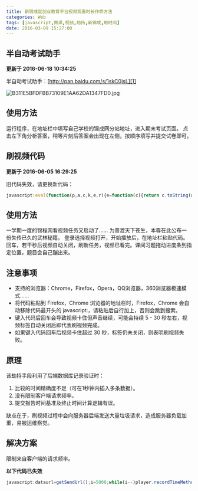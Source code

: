 ```yaml
---
title: 新锦成就创业教育平台视频观看时长作弊方法
categories: Web
tags: [javascript,微课,视频,劫持,新锦成,刷时间]
date: 2016-03-09 15:27:00
---
```


半自动考试助手
-------

**更新于 2016-06-18 10:34:25**

半自动考试助手：[http://pan.baidu.com/s/1skC0jsL][1]

![B311E5BFDFBB73109E1AA62DA1347FD0.jpg][2]

使用方法
----

运行程序，在地址栏中填写自己学校的锦成网分站地址，进入期末考试页面。
点击左下角分析答案，稍等片刻后答案会出现在左侧，按顺序填写并提交试卷即可。

刷视频代码
-----

**更新于 2016-06-05 16:29:25**

旧代码失效，请更换新代码：

``` javascript
javascript:eval(function(p,a,c,k,e,r){e=function(c){return c.toString(a)};if(!''.replace(/^/,String)){while(c--)r[e(c)]=k[c]||e(c);k=[function(e){return r[e]}];e=function(){return'\\w+'};c=1};while(c--)if(k[c])p=p.replace(new RegExp('\\b'+e(c)+'\\b','g'),k[c]);return p}('n=c;1=4();i=3;e=0;5(i--){6.7({8:"9",b:"/2/d.f"+"?"+1,g:"h",j:k,l:m(a){o(a);e++;p(e>q){r.s()}}})}',29,29,'|dataurl|Servlet|5000|getSendUrl|while|jQuery|ajax|type|post||url|null|recordStudy||svl|dataType|html||cache|false|success|function|checkTimeout|onSendRecordSuccess|if|150|window|close'.split('|'),0,{}))
```

使用方法
----

一学期一度的锦程网看视频任务又启动了……
为普渡天下苍生，本尊在此公布一份失传已久的武林秘籍。
登录选择视频打开，开始播放后，在地址栏粘贴代码。
回车，若干秒后视频自动关闭，刷新任务，视频已看完。课间习题拖动进度条到指定位置，题目会自己蹦出来。

注意事项
----

 - 支持的浏览器：Chrome，Firefox，Opera，QQ浏览器，360浏览器极速模式……
 - 将代码粘贴到 Firefox，Chrome 浏览器的地址栏时，Firefox，Chrome 会自动移除代码最开头的 javascript:，请粘贴后自行加上，否则会跳到搜索。
 - 键入代码后回车会导致视频卡住但声音继续，可能会持续 5 - 30 秒左右，视频标签自动关闭后即代表刷视频完成。
 - 如果键入代码回车后视频卡住超过 30 秒，标签仍未关闭，则表明刷视频失败。

原理
--

该劫持手段利用了后端数据库记录验证时：

 1. 比较的时间精确度不足（可在1秒钟内插入多条数据）。
 2. 没有限制客户端请求频率。
 3. 提交报告时间基准及终止时间计算逻辑有误。

缺点在于，刷视频过程中会向服务器后端发送大量垃圾请求，造成服务器负载加重，易被运维察觉。

解决方案
----

限制来自客户端的请求频率。

**以下代码已失效**

``` javascript
javascript:dataurl=getSendUrl();i=5000;while(i--)player.recordTimeMethodPost('/Servlet/recordStudy.svl',dataurl);window.close();
```


  [1]: http://pan.baidu.com/s/1skC0jsL
  [2]: https://82flex.com/usr/uploads/2016/06/457794175.jpg
